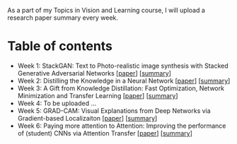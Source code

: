 As a part of my Topics in Vision and Learning course, I will upload a research paper summary every week.

# Table of contents
* Week 1: StackGAN: Text to Photo-realistic image synthesis with Stacked Generative Adversarial Networks [[paper](https://arxiv.org/abs/1612.03242)] [[summary](StackGAN_Summary.pdf)]
* Week 2: Distilling the Knowledge in a Neural Network [[paper](https://arxiv.org/abs/1503.02531)] [[summary](Distilling_Knowledge_Neural_Network_Summary.pdf)]
* Week 3: A Gift from Knowledge Distillation: Fast Optimization, Network Minimization and Transfer Learning [[paper](http://openaccess.thecvf.com/content_cvpr_2017/papers/Yim_A_Gift_From_CVPR_2017_paper.pdf)] [[summary](knowledge_distillation_summary.pdf)]
* Week 4: To be uploaded ...
* Week 5: GRAD-CAM: Visual Explanations from Deep Networks via Gradient-based Localizaiton [[paper](https://arxiv.org/abs/1610.02391)] [[summary](GRAD-CAM.pdf)]
* Week 6: Paying more attention to Attention: Improving the performance of (student) CNNs via Attention Transfer [[paper](https://arxiv.org/abs/1612.03928)] [[summary](attention_transfer.pdf)]
